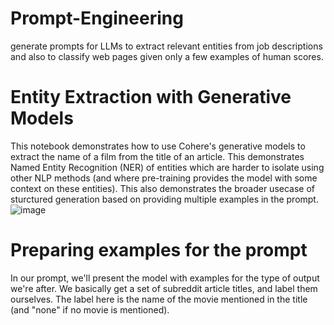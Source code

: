 # Prompt-Engineering
 generate prompts for LLMs to extract relevant entities from job descriptions and also to classify web pages given only a few examples of human scores.
# Entity Extraction with Generative Models
This notebook demonstrates how to use Cohere's generative models to extract the name of a film from the title of an article. This demonstrates Named Entity Recognition (NER) of entities which are harder to isolate using other NLP methods (and where pre-training provides the model with some context on these entities). This also demonstrates the broader usecase of sturctured generation based on providing multiple examples in the prompt.
![image](https://user-images.githubusercontent.com/110843414/190238987-ca154048-cf44-4be1-af9b-6b96124f3efe.png)
# Preparing examples for the prompt
In our prompt, we'll present the model with examples for the type of output we're after. We basically get a set of subreddit article titles, and label them ourselves. The label here is the name of the movie mentioned in the title (and "none" if no movie is mentioned).
